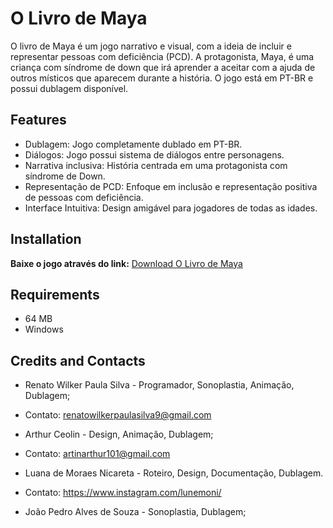 # O Livro de Maya

O livro de Maya é um jogo narrativo e visual, com a ideia de incluir e representar pessoas com deficiência (PCD). 
A protagonista, Maya, é uma criança com síndrome de down que irá aprender a aceitar com a ajuda de outros místicos que aparecem durante a história. 
O jogo está em PT-BR e possui dublagem disponível.

## Features

- Dublagem: Jogo completamente dublado em PT-BR.
- Diálogos: Jogo possui sistema de diálogos entre personagens.
- Narrativa inclusiva: História centrada em uma protagonista com síndrome de Down.
- Representação de PCD: Enfoque em inclusão e representação positiva de pessoas com deficiência.
- Interface Intuitiva: Design amigável para jogadores de todas as idades.

## Installation

**Baixe o jogo através do link:** [Download O Livro de Maya](https://inspirale.itch.io/o-livro-de-maya)

## Requirements

- 64 MB
- Windows

## Credits and Contacts

- Renato Wilker Paula Silva - Programador, Sonoplastia, Animação, Dublagem;
- Contato: renatowilkerpaulasilva9@gmail.com

- Arthur Ceolin - Design, Animação, Dublagem;
- Contato: artinarthur101@gmail.com
  
- Luana de Moraes Nicareta - Roteiro, Design, Documentação, Dublagem.
- Contato: https://www.instagram.com/lunemoni/

- João Pedro Alves de Souza - Sonoplastia, Dublagem;
